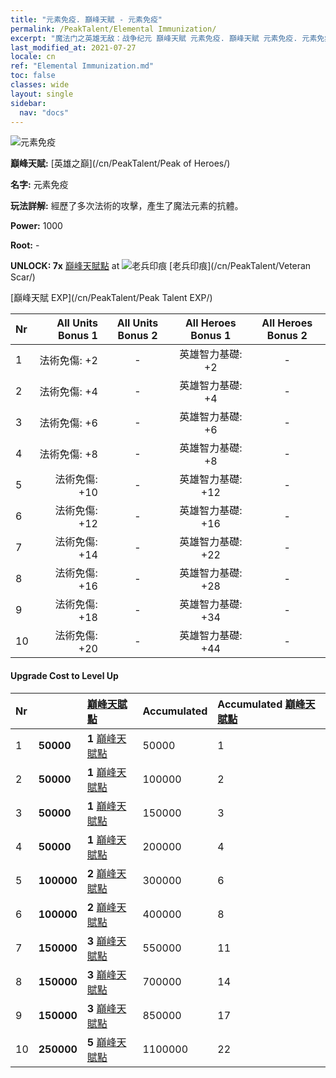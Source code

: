 ```yaml
---
title: "元素免疫. 巔峰天賦 - 元素免疫"
permalink: /PeakTalent/Elemental Immunization/
excerpt: "魔法门之英雄无敌：战争纪元 巔峰天賦 元素免疫. 巔峰天賦 元素免疫. 元素免疫"
last_modified_at: 2021-07-27
locale: cn
ref: "Elemental Immunization.md"
toc: false
classes: wide
layout: single
sidebar:
  nav: "docs"
---
```


  ![元素免疫](/images/pt/talent_1004.png)

  **巔峰天賦:** [英雄之巔](/cn/PeakTalent/Peak of Heroes/)

  **名字:** 元素免疫

  **玩法詳解:** 經歷了多次法術的攻擊，產生了魔法元素的抗體。

  **Power:** 1000

  **Root:** -

  **UNLOCK: 7x** [巔峰天賦點](/cn/Items/con_934/) at ![老兵印痕](/images/pt/talent_1003.png) [老兵印痕](/cn/PeakTalent/Veteran Scar/)

  [巔峰天賦 EXP](/cn/PeakTalent/Peak Talent EXP/)

  | Nr | All Units Bonus 1 | All Units Bonus 2 | All Heroes Bonus 1 | All Heroes Bonus 2 |
  |:---|--------------:|:-------------:|:-------------:|:-------------:|
  | 1 | 法術免傷: +2 | - | 英雄智力基礎: +2 | - |
  | 2 | 法術免傷: +4 | - | 英雄智力基礎: +4 | - |
  | 3 | 法術免傷: +6 | - | 英雄智力基礎: +6 | - |
  | 4 | 法術免傷: +8 | - | 英雄智力基礎: +8 | - |
  | 5 | 法術免傷: +10 | - | 英雄智力基礎: +12 | - |
  | 6 | 法術免傷: +12 | - | 英雄智力基礎: +16 | - |
  | 7 | 法術免傷: +14 | - | 英雄智力基礎: +22 | - |
  | 8 | 法術免傷: +16 | - | 英雄智力基礎: +28 | - |
  | 9 | 法術免傷: +18 | - | 英雄智力基礎: +34 | - |
  | 10 | 法術免傷: +20 | - | 英雄智力基礎: +44 | - |


#### Upgrade Cost to Level Up

  | Nr | <i class="fas fa-coins"/> | [巔峰天賦點](/cn/Items/con_934/) | Accumulated <i class="fas fa-coins"/> | Accumulated [巔峰天賦點](/cn/Items/con_934/) |
  |:---|:--------------|:-------------|:-------------|:-------------|
  | 1 | **50000** | **1** [巔峰天賦點](/cn/Items/con_934/) | 50000 | 1 |
  | 2 | **50000** | **1** [巔峰天賦點](/cn/Items/con_934/) | 100000 | 2 |
  | 3 | **50000** | **1** [巔峰天賦點](/cn/Items/con_934/) | 150000 | 3 |
  | 4 | **50000** | **1** [巔峰天賦點](/cn/Items/con_934/) | 200000 | 4 |
  | 5 | **100000** | **2** [巔峰天賦點](/cn/Items/con_934/) | 300000 | 6 |
  | 6 | **100000** | **2** [巔峰天賦點](/cn/Items/con_934/) | 400000 | 8 |
  | 7 | **150000** | **3** [巔峰天賦點](/cn/Items/con_934/) | 550000 | 11 |
  | 8 | **150000** | **3** [巔峰天賦點](/cn/Items/con_934/) | 700000 | 14 |
  | 9 | **150000** | **3** [巔峰天賦點](/cn/Items/con_934/) | 850000 | 17 |
  | 10 | **250000** | **5** [巔峰天賦點](/cn/Items/con_934/) | 1100000 | 22 |
